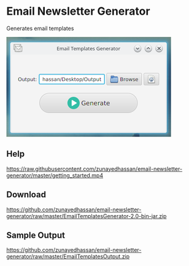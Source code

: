 # Email Newsletter Generator

Generates email templates


![Preview](https://raw.githubusercontent.com/zunayedhassan/email-newsletter-generator/master/preview.png)

## Help
https://raw.githubusercontent.com/zunayedhassan/email-newsletter-generator/master/getting_started.mp4

## Download
https://github.com/zunayedhassan/email-newsletter-generator/raw/master/EmailTemplatesGenerator-2.0-bin-jar.zip

## Sample Output
https://github.com/zunayedhassan/email-newsletter-generator/raw/master/EmailTemplatesOutput.zip

